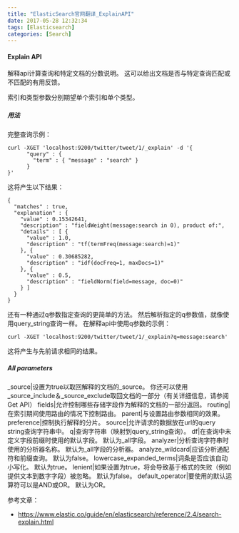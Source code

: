 ```yaml
---
title: "ElasticSearch官网翻译_ExplainAPI"
date: 2017-05-28 12:32:34
tags: [Elasticsearch]
categories: [Search]
---
```


#### Explain API

解释api计算查询和特定文档的分数说明。 这可以给出文档是否与特定查询匹配或不匹配的有用反馈。

索引和类型参数分别期望单个索引和单个类型。

##### 用法

完整查询示例：

```
curl -XGET 'localhost:9200/twitter/tweet/1/_explain' -d '{
      "query" : {
        "term" : { "message" : "search" }
      }
}'
```

这将产生以下结果：

```
{
  "matches" : true,
  "explanation" : {
    "value" : 0.15342641,
    "description" : "fieldWeight(message:search in 0), product of:",
    "details" : [ {
      "value" : 1.0,
      "description" : "tf(termFreq(message:search)=1)"
    }, {
      "value" : 0.30685282,
      "description" : "idf(docFreq=1, maxDocs=1)"
    }, {
      "value" : 0.5,
      "description" : "fieldNorm(field=message, doc=0)"
    } ]
  }
}
```

还有一种通过q参数指定查询的更简单的方法。 然后解析指定的q参数值，就像使用query_string查询一样。 在解释api中使用q参数的示例：

```
curl -XGET 'localhost:9200/twitter/tweet/1/_explain?q=message:search'
```

这将产生与先前请求相同的结果。

##### All parameters

_source|设置为true以取回解释的文档的_source。 你还可以使用_source_include＆_source_exclude取回文档的一部分（有关详细信息，请参阅Get API）
fields|允许控制哪些存储字段作为解释的文档的一部分返回。
routing|在索引期间使用路由的情况下控制路由。
parent|与设置路由参数相同的效果。
preference|控制执行解释的分片。
source|允许请求的数据放在url的query string查询字符串中。
q|查询字符串（映射到query_string查询）。
df|在查询中未定义字段前缀时使用的默认字段。 默认为_all字段。
analyzer|分析查询字符串时使用的分析器名称。 默认为_all字段的分析器。
analyze_wildcard|应该分析通配符和前缀查询。 默认为false。
lowercase_expanded_terms|词条是否应该自动小写化。 默认为true。
lenient|如果设置为true，将会导致基于格式的失败（例如提供文本到数字字段）被忽略。 默认为false。
default_operator|要使用的默认运算符可以是AND或OR。 默认为OR。

参考文章：

- https://www.elastic.co/guide/en/elasticsearch/reference/2.4/search-explain.html

